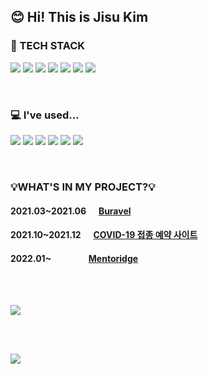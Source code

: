 <h2>😊 Hi! This is Jisu Kim</h2>
<h3 align="left">🔨 TECH STACK</h3>
<p align="left">
<img src="https://img.shields.io/badge/React-61DAFB?style=flat&logo=React&logoColor=white"/> <img src="https://img.shields.io/badge/JavaScript-F7DF1E?style=flat&logo=JavaScript&logoColor=white"/> <img src="https://img.shields.io/badge/CSS3-1572B6?style=flat&logo=CSS3&logoColor=white"/> <img src="https://img.shields.io/badge/HTML5-E34F26?style=flat&logo=HTML5&logoColor=white"/> <img src="https://img.shields.io/badge/C-A8B9CC?style=flat&logo=C&logoColor=white"> <img src="https://img.shields.io/badge/c++-00599C?style=flat&logo=c%2B%2B&logoColor=white"> <img src="https://img.shields.io/badge/MySQL-4479A1?style=flat&logo=MySQL&logoColor=white"/> 
</p><br/>

<h3 align="left">💻 I've used...</h3>
<p>
<img src="https://img.shields.io/badge/Postman-FF6C37?style=flat&logo=Postman&logoColor=white"/> <img src="https://img.shields.io/badge/Slack-4A154B?style=flat&logo=Slack&logoColor=white"/> <img src="https://img.shields.io/badge/Notion-000000?style=flat&logo=Notion&logoColor=white"/> <img src="https://img.shields.io/badge/Swagger-85EA2D?style=flat&logo=Swagger&logoColor=white"/> <img src="https://img.shields.io/badge/Figma-F24E1E?style=flat&logo=Figma&logoColor=white"/> <img src="https://img.shields.io/badge/Git-F05032?style=flat&logo=Git&logoColor=white"/>
</p><br/>

<h3 align="left">💡WHAT'S IN MY PROJECT?💡</h3>
<p>
<h4>2021.03~2021.06 &nbsp &nbsp &nbsp<a href="https://github.com/Buravel/Front">Buravel</a></h4>
<h4>2021.10~2021.12 &nbsp &nbsp &nbsp<a href="https://github.com/2021-2-DB-VACCINATION/vaccination">COVID-19 접종 예약 사이트</a>
<h4>2022.01~ &nbsp &nbsp &nbsp &nbsp &nbsp &nbsp &nbsp &nbsp &nbsp<a href="https://github.com/Dev-Mentoring-Platform">Mentoridge</a>
</h4>
</p><br/><br/>

<p><img src="https://github-readme-stats.vercel.app/api/top-langs/?username=ssu00&layout=compact&theme=dracula"/></p><br/><br/>
<p><img src="https://github-readme-stats.vercel.app/api?username=ssu00&&show_icons=true&theme=dracula"/></p>

<!--
**ssu00/ssu00** is a ✨ _special_ ✨ repository because its `README.md` (this file) appears on your GitHub profile.

Here are some ideas to get you started:
- 🔭 I’m currently working on ...
- 🌱 I’m currently learning ...
- 👯 I’m looking to collaborate on ...
- 🤔 I’m looking for help with ...
- 💬 Ask me about ...
- 📫 How to reach me: ...
- 😄 Pronouns: ...
- ⚡ Fun fact: ...
-->
